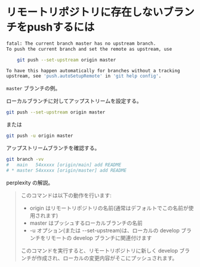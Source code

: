 # リモートリポジトリに存在しないブランチをpushするには

```bash
fatal: The current branch master has no upstream branch.
To push the current branch and set the remote as upstream, use

    git push --set-upstream origin master

To have this happen automatically for branches without a tracking
upstream, see 'push.autoSetupRemote' in 'git help config'.
```

`master` ブランチの例。

ローカルブランチに対してアップストリームを設定する。

```bash
git push --set-upstream origin master
```

または

```bash
git push -u origin master
```

アップストリームブランチを確認する。

```bash
git branch -vv
#   main   54xxxxx [origin/main] add README
# * master 54xxxxx [origin/master] add README
```

perplexity の解説。

> このコマンドは以下の動作を行います:
> 
> - origin はリモートリポジトリの名前(通常はデフォルトでこの名前が使用されます)
> - master はプッシュするローカルブランチの名前
> - -u オプション(または --set-upstream)は、ローカルの develop ブランチをリモートの develop ブランチに関連付けます
> 
> このコマンドを実行すると、リモートリポジトリに新しく develop ブランチが作成され、ローカルの変更内容がそこにプッシュされます。
